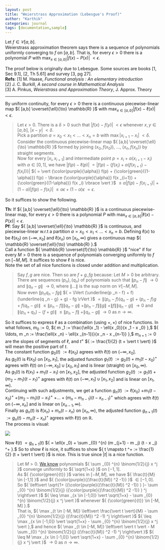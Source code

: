 ```yaml
---
layout: post
title: "Weierstrass Approximation (Lebesgue's Proof)"
author: "Karthik"
categories: journal
tags: [documentation,sample]
---
```


Let ${ f \in \mathcal{C}[a,b] }.$   
Weierstrass approximation theorem says there is a sequence of polynomials uniformly converging to ${ f }$ on ${ [a,b] }.$ That is, for every ${ \epsilon \gt 0 }$ there is a polynomial ${ P }$ with ${ \max _{x \in [a,b]} \vert f (x) - P(x) \vert }$ ${ \lt \epsilon }.$ 
  
The proof below is originally due to Lebesgue. Some sources are books [1, Sec 9.1], [2, Th 5.61] and survey [3, pg 27].   
**Refs**: [1] M. Haase, *Functional analysis : An elementary introduction*   
[2] J. C. Burkill, *A second course in Mathematical Analysis*   
[3] A. Pinkus, *Weierstrass and Approximation Theory*, J. Approx. Theory



---

By uniform continuity, for every ${ \epsilon \gt 0 }$ there is a continuous piecewise-linear map ${ [a,b] \overset{\ell}{\to} \mathbb{R} }$ with ${\max _{x \in [a,b]} \vert f(x) - \ell(x) \vert \lt \epsilon }.$   
> Let ${ \epsilon \gt 0 }.$ There is a ${ \delta \gt 0 }$ such that ${ \vert f(x) - f(y) \vert }$ ${ \lt \epsilon }$ whenever ${ x,y \in [a,b] },$ ${ \vert x - y \vert }$ ${ \lt \delta }.$   
> Pick a partition ${ a = x _0 \lt x _1 \lt \ldots \lt x _{n} = b }$ with ${ \max \vert x _{i+1} - x _{i} \vert }$ ${ \lt \delta }.$ Consider the continuous piecewise-linear map ${ [a,b] \overset{\ell}{\to} \mathbb{R} }$ formed by joining ${ (x _0, f(x _0)), }$ ${ \ldots, }$ ${ (x _n , f(x _n) ) }$ by straight segments.   
> Now for every ${ [x _{i}, x _{i+1}] }$ and intermediate point ${p = x _{i} + \alpha (x _{i+1} - x _{i}) }$ with ${ \alpha \in [0,1] },$ we have ${ \vert f(p) - \ell(p) \vert }$ ${ = \vert f(p) - \lbrace f(x _i) + \alpha (f(x _{i+1}) - f(x _i) ) \rbrace \vert }$ ${ = \vert {\color{purple}{\alpha}} f(p) + {\color{green}{(1-\alpha)}} f(p) - \lbrace {\color{purple}{\alpha}} f(x _{i+1}) + {\color{green}{(1-\alpha)}} f(x _i) \rbrace \vert  }$ ${ \leq \alpha \vert f(p) - f(x _{i+1}) \vert }$ ${ + (1-\alpha) \vert f(p) - f(x _i) \vert }$ ${ \leq \alpha \epsilon + (1-\alpha) \epsilon }$ ${ = \epsilon }.$ 

So it suffices to show the following.

**Th**: If ${ [a,b] \overset{\ell}{\to} \mathbb{R} }$ is a continuous piecewise-linear map, for every ${ \epsilon \gt 0 }$ there is a polynomial ${ P }$ with ${\max _{x \in [a,b]} \vert \ell(x) - P(x) \vert \lt \epsilon }.$   
**Pf**: Say ${ [a,b] \overset{\ell}{\to} \mathbb{R} }$ is continuous, and piecewise-linear w.r.t a partition ${ a = x _0 \lt x _1 \lt \ldots \lt x _{n} = b }.$ Defining ${ \ell(x) }$ to be ${ \ell(x _0) }$ on ${ (-\infty, x _0] }$ and ${ \ell(x _n) }$ on ${ [x _n, \infty) }$ gives a continuous map ${ \mathbb{R} \overset{\ell}{\to} \mathbb{R} }.$   
Call a function ${ \mathbb{R} \overset{f}{\to} \mathbb{R} }$ "nice" if for every ${ M \gt 0 }$ there is a sequence of polynomials converging uniformly to ${ f }$ on ${ [-M, M] }.$ It suffices to show ${ \ell }$ is nice.   
Note the set of all nice functions is closed under addition and multiplication.   
> Say ${ f,g }$ are nice. Then so are ${ f+g, fg }$ because:  Let ${ M \gt 0 }$ be arbitrary. There are sequences ${ (p _n), (q _n) }$ of polynomials such that ${ \lVert p _n - f \rVert }$ ${ \to 0 }$ and ${ \lVert q _n - g \rVert }$ ${ \to 0 },$ where ${ \lVert \ldots \rVert }$ is the sup norm on ${ \mathcal{C}[-M,M] }.$   
> Now even ${ \lVert p _n q _n - fg \rVert }$ ${ = \lVert (\underline{p _n - f} + f)(\underline{q _n - g} + g) - fg \rVert }$ ${ = \lVert (p _n - f)(q _n - g) + (p _n - f)g + f(q _n - g) \rVert }$ ${ \leq \lVert p _n - f \rVert \lVert q _n - g \rVert }$ ${ + \lVert p _n - f \rVert \lVert g \rVert }$ ${ + \lVert f \rVert \lVert q _n - g \rVert }$ ${ \to 0 }$ and ${ \lVert (p _n + q _n) - (f+g) \rVert }$ ${ \leq \lVert p _n - f \rVert }$ ${ + \lVert q _n - g \rVert }$ ${ \to 0 }$ as ${ n \to \infty }.$ 

So it suffices to express ${ \ell }$ as a combination (using ${ +, \times }$) of nice functions. In what follows, ${ m _0 := 0 },$ ${ m _1 := \frac{\ell(x _1) - \ell(x _0)}{x _1 - x _0} },$ ${ \ldots, m _n := \frac{\ell(x _n) - \ell(x _{n-1})}{x _n - x _{n-1}} },$ ${ m _{n+1} := 0 }$ are the slopes of segments of ${ \ell },$ and ${ t ^+ }$ ${ := \frac{1}{2} (t + \vert t \vert) }$ will mean the positive part of ${ t }.$   
The constant function ${ g _0 (t) }$ ${ := \ell(x _0) }$ agrees with ${ \ell(t) }$ on ${ (-\infty, x _0] }.$   
As ${ g _0 (t) }$ is ${ \ell(x _0) }$ on ${ [x _0, x _1] },$ the adjusted function ${ g _1 (t) }$ ${ := g _0 (t) + m _1 (t - x _0) ^+ }$ agrees with ${ \ell(t) }$ on ${ (-\infty, x _0] \cup [x _0, x _1] }$ and is linear (straight) on ${ [x _0, \infty) }.$   
As ${ g _1 (t) }$ is ${ \ell(x _1) + m _1 (t - x _1) }$ on ${ [x _1, x _2] },$ the adjusted function ${ g _2 (t) }$ ${ := g _1 (t) + (m _2 - m _1) (t - x _1) ^+ }$ agrees with ${ \ell(t) }$ on ${ (-\infty, x _1] \cup [x _1, x _2] }$ and is linear on ${ [x _1, \infty) }.$   
Continuing with such adjustments, we get a function ${ g _n (t) }$ ${ := \ell(x _0) }$ ${+ m _1 (t - x _0) ^+ }$ ${ + (m _2 - m _1)(t - x _1) ^+ }$ ${ + \ldots + (m _n - m _{n-1}) (t - x _{n-1}) ^+  }$ which agrees with ${ \ell(t) }$ on ${ (-\infty, x _n] }$ and is linear on ${ [x _{n-1}, \infty) }.$   
Finally as ${ g _n (t) }$ is ${ \ell(x _n) + m _n (t - x _n) }$ on  ${ [x _n, \infty) },$ the adjusted function ${ g _{n+1} (t) }$ ${ := g _n (t) - m _n (t - x _n) ^+ }$ agrees with ${ \ell(t) }$ on ${ \mathbb{R} }.$   
The process is visual: 

![](https://i.postimg.cc/c6qHH4xZ/Weierstrass-21-1-22.jpg)

Now ${ \ell(t) }$ ${ = g _{n+1} (t) }$ ${ = \ell(x _0) + \sum _{0} ^{n} (m _{j+1} - m _j) (t - x _j) ^+ }.$ So to show ${ \ell }$ is nice, it suffices to show ${ t \mapsto t ^+ := \frac{1}{2} (t + \vert t \vert) }$ is nice. This is true since ${ \vert t \vert }$ is a nice function.   
> Let ${ M \gt 0 }.$ [We know](https://bvenkatakarthik.github.io/BinomSeriesPositive)  polynomials ${ \sum _{0} ^{n} \binom{1/2}{j} x ^j }$ converge uniformly to ${ \sqrt{1+x} }$ on ${ [-1,1] }.$   
> As ${ {\color{green}{t}} }$ varies in ${ [-M, M] },$ we have ${ \frac{t}{M} \in [-1,1] }$ and ${ {\color{purple}{(\frac{t}{M}) ^2 -1}} }$ ${ \in [ -1, 0] }.$ So ${ \left\vert \sqrt{1+ ({\color{purple}{(\frac{t}{M}) ^2 -1}} ) }- \sum _{0} ^{n} \binom{1/2}{j} ({\color{purple}{(\frac{t}{M}) ^2 -1}} ) ^j \right\vert }$ ${ \leq \max _{x \in [-1,0]} \vert \sqrt{1+x} - \sum _{0} ^{n} \binom{1/2}{j} x ^j \vert }$ whenever ${ {\color{green}{t}} \in [-M, M] }.$   
> That is, ${ \max _{t \in [-M, M]} \left\vert  \frac{\vert t \vert}{M} - \sum _{0} ^{n} \binom{1/2}{j} ((\frac{t}{M}) ^2 -1) ^j \right\vert  }$ ${ \leq \max _{x \in [-1,0]} \vert \sqrt{1+x} - \sum _{0} ^{n} \binom{1/2}{j} x ^j \vert },$ and hence ${ \max _{t \in [-M, M]} \left\vert  \vert t \vert  - M \sum _{0} ^{n} \binom{1/2}{j} ((\frac{t}{M}) ^2 -1) ^j \right\vert  }$ ${  \leq M \max _{x \in [-1,0]} \vert \sqrt{1+x} - \sum _{0} ^{n} \binom{1/2}{j} x ^j \vert }$ ${ \to 0 }$ as ${ n \to \infty }.$






 



